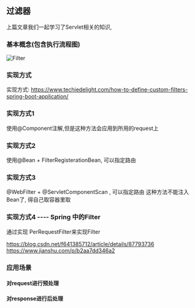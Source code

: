 ## 过滤器 
上篇文章我们一起学习了Servlet相关的知识,
### 基本概念(包含执行流程图)  
![Filter](http://www.mkjava.com/tutorial/images/filter.png)

### 实现方式

实现方式: https://www.techiedelight.com/how-to-define-custom-filters-spring-boot-application/  

### 实现方式1  
使用@Component注解,但是这种方法会应用到所用的request上  
### 实现方式2  
使用@Bean + FilterRegisterationBean, 可以指定路由  
  
### 实现方式3  
@WebFilter + @ServletComponentScan , 可以指定路由 
这种方法不能注入Bean了, 得自己取容器里取
 
###  实现方式4 ---- Spring 中的Filter
通过实现  PerRequestFilter来实现Filter

https://blog.csdn.net/f641385712/article/details/87793736
https://www.jianshu.com/p/b2aa7dd346a2
### 应用场景  
#### 对request进行预处理  
#### 对response进行后处理  